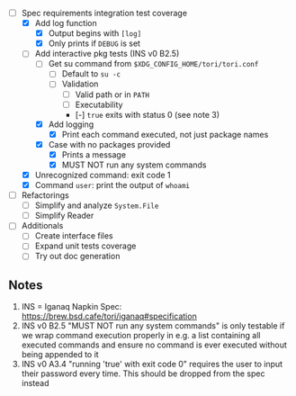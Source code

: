 - [ ] Spec requirements integration test coverage
    - [x] Add log function
        - [x] Output begins with ` [log] `
        - [x] Only prints if `DEBUG` is set
    - [ ] Add interactive pkg tests (INS v0 B2.5)
        - [ ] Get su command from `$XDG_CONFIG_HOME/tori/tori.conf`
            - [ ] Default to `su -c`
            - [ ] Validation
                - [ ] Valid path or in `PATH`
                - [ ] Executability
                - [-] `true` exits with status 0 (see note 3)
        - [x] Add logging
            - [x] Print each command executed, not just package names
        - [x] Case with no packages provided
            - [x] Prints a message
            - [x] MUST NOT run any system commands
    - [x] Unrecognized command: exit code 1
    - [x] Command `user`: print the output of `whoami`

- [ ] Refactorings
    - [ ] Simplify and analyze `System.File`
    - [ ] Simplify Reader

- [ ] Additionals
    - [ ] Create interface files
    - [ ] Expand unit tests coverage
    - [ ] Try out doc generation

## Notes

 1. INS = Iganaq Napkin Spec: <https://brew.bsd.cafe/tori/iganaq#specification>
 2. INS v0 B2.5 "MUST NOT run any system commands" is only testable if we wrap
    command execution properly in e.g. a list containing all executed commands
    and ensure no command is ever executed without being appended to it
 3. INS v0 A3.4 "running 'true' with exit code 0" requires the user to input
    their password every time. This should be dropped from the spec instead
